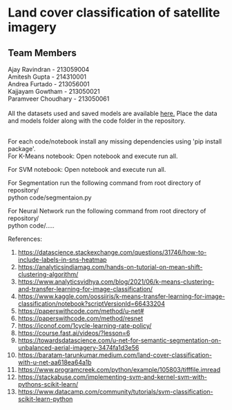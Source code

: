 # Land cover classification of satellite imagery

## Team Members
Ajay Ravindran - 213059004 <br>
Amitesh Gupta - 214310001 <br>
Andrea Furtado - 213056001 <br>
Kajjayam Gowtham - 213050021 <br>
Paramveer Choudhary - 213050061 <br>
<br>
All the datasets used and saved models are available [here.](https://drive.google.com/drive/folders/1MAk023_L_1DRUMJKZIYC96TZo3bZ7h7P?usp=sharing) Place the data and models folder along with the code folder in the repository.

<br> 
For each code/notebook install any missing dependencies using 'pip install package'.
<br>
For K-Means notebook:
Open notebook and execute run all.

For SVM notebook:
Open notebook and execute run all.

For Segmentation run the following command from root directory of repository/ <br>
python code/segmentaion.py

For Neural Network run the following command from root directory of repository/ <br>
python code/.....

References:
1. https://datascience.stackexchange.com/questions/31746/how-to-include-labels-in-sns-heatmap
2. https://analyticsindiamag.com/hands-on-tutorial-on-mean-shift-clustering-algorithm/
3. https://www.analyticsvidhya.com/blog/2021/06/k-means-clustering-and-transfer-learning-for-image-classification/
4. https://www.kaggle.com/oossiiris/k-means-transfer-learning-for-image-classification/notebook?scriptVersionId=66433204
5. https://paperswithcode.com/method/u-net#
6. https://paperswithcode.com/method/resnet
7. https://iconof.com/1cycle-learning-rate-policy/
8. https://course.fast.ai/videos/?lesson=6
9. https://towardsdatascience.com/u-net-for-semantic-segmentation-on-unbalanced-aerial-imagery-3474fa1d3e56
10. https://baratam-tarunkumar.medium.com/land-cover-classification-with-u-net-aa618ea64a1b
11. https://www.programcreek.com/python/example/105803/tifffile.imread
12. https://stackabuse.com/implementing-svm-and-kernel-svm-with-pythons-scikit-learn/
13. https://www.datacamp.com/community/tutorials/svm-classification-scikit-learn-python

